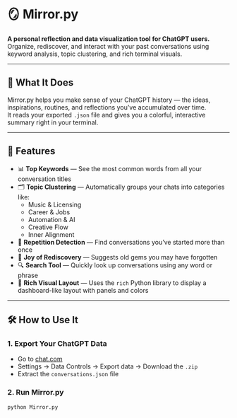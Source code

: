 # 🪞 Mirror.py

**A personal reflection and data visualization tool for ChatGPT users.**  
Organize, rediscover, and interact with your past conversations using keyword analysis, topic clustering, and rich terminal visuals.

---

## 🌟 What It Does

Mirror.py helps you make sense of your ChatGPT history — the ideas, inspirations, routines, and reflections you've accumulated over time.  
It reads your exported `.json` file and gives you a colorful, interactive summary right in your terminal.

---

## 🧠 Features

- 📊 **Top Keywords** — See the most common words from all your conversation titles
- 🗂️ **Topic Clustering** — Automatically groups your chats into categories like:
  - Music & Licensing
  - Career & Jobs
  - Automation & AI
  - Creative Flow
  - Inner Alignment
- 🔁 **Repetition Detection** — Find conversations you’ve started more than once
- 🎁 **Joy of Rediscovery** — Suggests old gems you may have forgotten
- 🔍 **Search Tool** — Quickly look up conversations using any word or phrase
- 🎨 **Rich Visual Layout** — Uses the `rich` Python library to display a dashboard-like layout with panels and colors

---

## 🛠️ How to Use It

### 1. Export Your ChatGPT Data
- Go to [chat.com](https://chat.com)
- Settings → Data Controls → Export data → Download the `.zip`
- Extract the `conversations.json` file

### 2. Run Mirror.py

```bash
python Mirror.py
